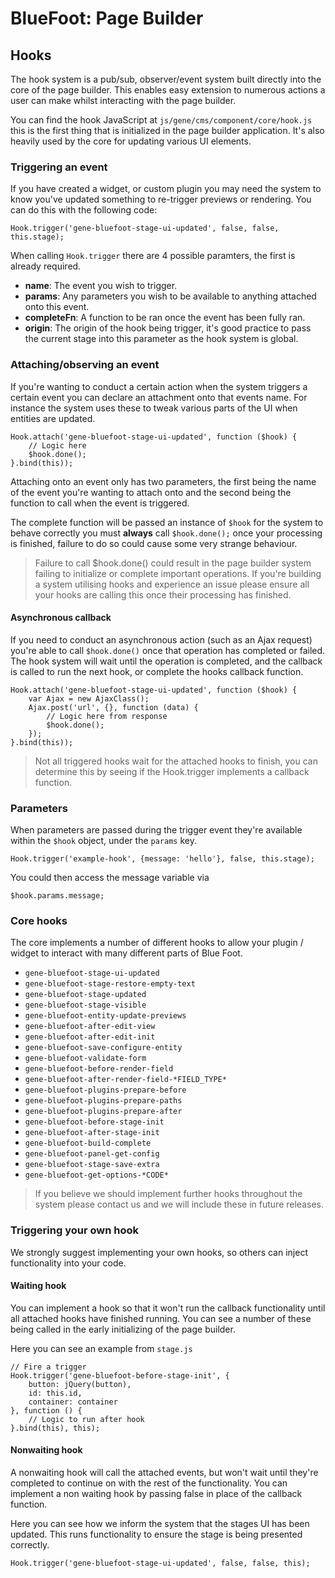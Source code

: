 # BlueFoot: Page Builder
## Hooks

The hook system is a pub/sub, observer/event system built directly into the core of the page builder. This enables easy extension to numerous actions a user can make whilst interacting with the page builder. 

You can find the hook JavaScript at `js/gene/cms/component/core/hook.js` this is the first thing that is initialized in the page builder application. It's also heavily used by the core for updating various UI elements.

### Triggering an event
If you have created a widget, or custom plugin you may need the system to know you've updated something to re-trigger previews or rendering. You can do this with the following code:

```
Hook.trigger('gene-bluefoot-stage-ui-updated', false, false, this.stage);
```
When calling `Hook.trigger` there are 4 possible paramters, the first is already required.

- **name**: The event you wish to trigger.
- **params**: Any parameters you wish to be available to anything attached onto this event.
- **completeFn**: A function to be ran once the event has been fully ran.
- **origin**: The origin of the hook being trigger, it's good practice to pass the current stage into this parameter as the hook system is global.

### Attaching/observing an event
If you're wanting to conduct a certain action when the system triggers a certain event you can declare an attachment onto that events name. For instance the system uses these to tweak various parts of the UI when entities are updated.

```
Hook.attach('gene-bluefoot-stage-ui-updated', function ($hook) {
    // Logic here
    $hook.done();
}.bind(this));
```
Attaching onto an event only has two parameters, the first being the name of the event you're wanting to attach onto and the second being the function to call when the event is triggered.

The complete function will be passed an instance of `$hook` for the system to behave correctly you must **always** call `$hook.done();` once your processing is finished, failure to do so could cause some very strange behaviour.

> Failure to call $hook.done() could result in the page builder system failing to initialize or complete important operations. If you're building a system utilising hooks and experience an issue please ensure all your hooks are calling this once their processing has finished.

#### Asynchronous callback
If you need to conduct an asynchronous action (such as an Ajax request) you're able to call `$hook.done()` once that operation has completed or failed. The hook system will wait until the operation is completed, and the callback is called to run the next hook, or complete the hooks callback function.

```
Hook.attach('gene-bluefoot-stage-ui-updated', function ($hook) {
    var Ajax = new AjaxClass();
    Ajax.post('url', {}, function (data) {
        // Logic here from response
        $hook.done();
    });
}.bind(this));
```

> Not all triggered hooks wait for the attached hooks to finish, you can determine this by seeing if the Hook.trigger implements a callback function.

### Parameters
When parameters are passed during the trigger event they're available within the `$hook` object, under the `params` key.

```
Hook.trigger('example-hook', {message: 'hello'}, false, this.stage);
```

You could then access the message variable via
```
$hook.params.message;
```

### Core hooks
The core implements a number of different hooks to allow your plugin / widget to interact with many different parts of Blue Foot.

- `gene-bluefoot-stage-ui-updated`
- `gene-bluefoot-stage-restore-empty-text`
- `gene-bluefoot-stage-updated`
- `gene-bluefoot-stage-visible`
- `gene-bluefoot-entity-update-previews`
- `gene-bluefoot-after-edit-view`
- `gene-bluefoot-after-edit-init`
- `gene-bluefoot-save-configure-entity`
- `gene-bluefoot-validate-form`
- `gene-bluefoot-before-render-field`
- `gene-bluefoot-after-render-field-*FIELD_TYPE*`
- `gene-bluefoot-plugins-prepare-before`
- `gene-bluefoot-plugins-prepare-paths`
- `gene-bluefoot-plugins-prepare-after`
- `gene-bluefoot-before-stage-init`
- `gene-bluefoot-after-stage-init`
- `gene-bluefoot-build-complete`
- `gene-bluefoot-panel-get-config`
- `gene-bluefoot-stage-save-extra`
- `gene-bluefoot-get-options-*CODE*`

> If you believe we should implement further hooks throughout the system please contact us and we will include these in future releases.

### Triggering your own hook
We strongly suggest implementing your own hooks, so others can inject functionality into your code.

#### Waiting hook
You can implement a hook so that it won't run the callback functionality until all attached hooks have finished running. You can see a number of these being called in the early initializing of the page builder.

Here you can see an example from `stage.js`
```
// Fire a trigger
Hook.trigger('gene-bluefoot-before-stage-init', {
    button: jQuery(button),
    id: this.id,
    container: container
}, function () {
    // Logic to run after hook
}.bind(this), this);
```

#### Nonwaiting hook
A nonwaiting hook will call the attached events, but won't wait until they're completed to continue on with the rest of the functionality. You can implement a non waiting hook by passing false in place of the callback function.

Here you can see how we inform the system that the stages UI has been updated. This runs functionality to ensure the stage is being presented correctly.
```
Hook.trigger('gene-bluefoot-stage-ui-updated', false, false, this);
```
